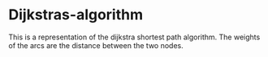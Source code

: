 # Dijkstras-algorithm
This is a representation of the dijkstra shortest path algorithm. The weights of the arcs are the distance between the two nodes.

